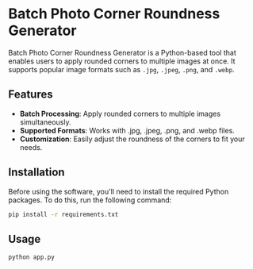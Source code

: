 # Batch Photo Corner Roundness Generator

Batch Photo Corner Roundness Generator is a Python-based tool that enables users to apply rounded corners to multiple images at once. It supports popular image formats such as `.jpg`, `.jpeg`, `.png`, and `.webp`.

## Features

- **Batch Processing**: Apply rounded corners to multiple images simultaneously.
- **Supported Formats**: Works with .jpg, .jpeg, .png, and .webp files.
- **Customization**: Easily adjust the roundness of the corners to fit your needs.

## Installation

Before using the software, you'll need to install the required Python packages. To do this, run the following command:

```bash
pip install -r requirements.txt
```

## Usage


```bash
python app.py
```